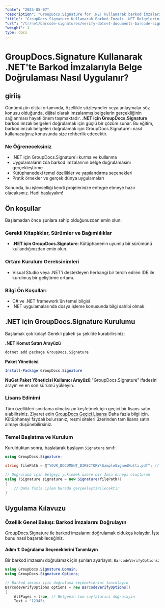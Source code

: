 ```yaml
---
"date": "2025-05-07"
"description": "GroupDocs.Signature for .NET kullanarak barkod imzalarıyla belgeleri nasıl etkili bir şekilde doğrulayacağınızı öğrenin. Bu kılavuz, kurulum, uygulama ve pratik uygulamaları kapsar."
"title": "GroupDocs.Signature Kullanarak Barkod İmzalı .NET Belgelerini Doğrulayın"
"url": "/tr/net/barcode-signatures/verify-dotnet-documents-barcode-signatures-groupdocs/"
"weight": 1
type: docs
---
```

# GroupDocs.Signature Kullanarak .NET'te Barkod İmzalarıyla Belge Doğrulaması Nasıl Uygulanır?

## giriiş

Günümüzün dijital ortamında, özellikle sözleşmeler veya anlaşmalar söz konusu olduğunda, dijital olarak imzalanmış belgelerin gerçekliğinin sağlanması hayati önem taşımaktadır. **.NET için GroupDocs.Signature** barkod imzalı belgeleri doğrulamak için güçlü bir çözüm sunar. Bu eğitim, barkod imzalı belgeleri doğrulamak için GroupDocs.Signature'ı nasıl kullanacağınız konusunda size rehberlik edecektir.

### Ne Öğreneceksiniz
- .NET için GroupDocs.Signature'ı kurma ve kullanma
- Uygulamalarınızda barkod imzalarının belge doğrulamasını gerçekleştirme
- Kütüphanedeki temel özellikler ve yapılandırma seçenekleri
- Pratik örnekler ve gerçek dünya uygulamaları

Sonunda, bu işlevselliği kendi projelerinize entegre etmeye hazır olacaksınız. Hadi başlayalım!

## Ön koşullar
Başlamadan önce şunlara sahip olduğunuzdan emin olun:

### Gerekli Kitaplıklar, Sürümler ve Bağımlılıklar
- **.NET için GroupDocs.Signature**: Kütüphanenin uyumlu bir sürümünü kullandığınızdan emin olun.
  
### Ortam Kurulum Gereksinimleri
- Visual Studio veya .NET'i destekleyen herhangi bir tercih edilen IDE ile kurulmuş bir geliştirme ortamı.
### Bilgi Ön Koşulları
- C# ve .NET framework'ün temel bilgisi
- .NET uygulamalarında dosya işleme konusunda bilgi sahibi olmak

## .NET için GroupDocs.Signature Kurulumu
Başlamak çok kolay! Gerekli paketi şu şekilde kurabilirsiniz:

**.NET Komut Satırı Arayüzü**
```bash
dotnet add package GroupDocs.Signature
```
**Paket Yöneticisi**
```powershell
Install-Package GroupDocs.Signature
```
**NuGet Paket Yöneticisi Kullanıcı Arayüzü**
"GroupDocs.Signature" ifadesini arayın ve en son sürümü yükleyin.

### Lisans Edinimi
Tüm özellikleri sınırlama olmaksızın keşfetmek için geçici bir lisans satın alabilirsiniz. Ziyaret edin [GroupDocs Geçici Lisansı](https://purchase.groupdocs.com/temporary-license/) Daha fazla bilgi için. Kütüphaneyi faydalı bulursanız, resmi siteleri üzerinden tam lisans satın almayı düşünebilirsiniz.

### Temel Başlatma ve Kurulum
Kurulduktan sonra, başlatarak başlayın `Signature` sınıf:
```csharp
using GroupDocs.Signature;

string filePath = @"YOUR_DOCUMENT_DIRECTORY\SampleSignedMulti.pdf"; // Gerçek dosya yolunuzla değiştirin

// Doğrulama için belgeyi yüklemek üzere bir İmza örneği oluşturun
using (Signature signature = new Signature(filePath))
{
    // Daha fazla işlem burada gerçekleştirilecektir
}
```
## Uygulama Kılavuzu
### Özellik Genel Bakışı: Barkod İmzalarını Doğrulayın
GroupDocs.Signature ile barkod imzalarını doğrulamak oldukça kolaydır. İşte bunu nasıl başarabileceğiniz.

#### Adım 1: Doğrulama Seçeneklerini Tanımlayın
Bir barkod imzasını doğrulamak için şunları ayarlayın: `BarcodeVerifyOptions`:
```csharp
using GroupDocs.Signature.Domain;
using GroupDocs.Signature.Options;

// Barkod imzası için doğrulama seçeneklerini tanımlayın
BarcodeVerifyOptions options = new BarcodeVerifyOptions()
{
    AllPages = true, // Belgenin tüm sayfalarını doğrulayın
    Text = "12345\